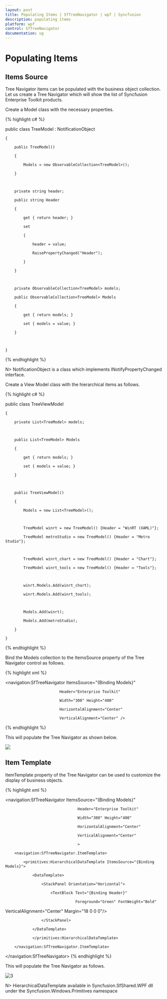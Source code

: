 ```yaml
---
layout: post
title: Populating Items | SfTreeNavigator | wpf | Syncfusion
description: populating items 
platform: wpf
control: SfTreeNavigator 
documentation: ug
---
```


# Populating Items 

## Items Source 

Tree Navigator items can be populated with the business object collection. Let us create a Tree Navigator which will show the list of Syncfusion Enterprise Toolkit products.  

Create a Model class with the necessary properties. 


{% highlight c# %}

  public class TreeModel : NotificationObject

    {

        public TreeModel()

        {

            Models = new ObservableCollection<TreeModel>();

        }



        private string header;

        public string Header

        {

            get { return header; }

            set

            {

                header = value;

                RaisePropertyChanged("Header");

            }

        }



        private ObservableCollection<TreeModel> models;

        public ObservableCollection<TreeModel> Models

        {

            get { return models; }

            set { models = value; }

        }



    }
{% endhighlight %}


N> NotificationObject is a class which implements INotifyPropertyChanged interface.


Create a View Model class with the hierarchical items as follows.  


{% highlight c# %}

public class TreeViewModel 

    {

        private List<TreeModel> models;



        public List<TreeModel> Models

        {

            get { return models; }

            set { models = value; }

        }



        public TreeViewModel()

        {

            Models = new List<TreeModel>();



            TreeModel winrt = new TreeModel() {Header = "WinRT (XAML)"};

            TreeModel metroStudio = new TreeModel() {Header = "Metro Studio"};



            TreeModel winrt_chart = new TreeModel() {Header = "Chart"};

            TreeModel winrt_tools = new TreeModel() {Header = "Tools"};



            winrt.Models.Add(winrt_chart);

            winrt.Models.Add(winrt_tools);



            Models.Add(winrt);

            Models.Add(metroStudio);

        }

    }
{% endhighlight %}




 Bind the Models collection to the ItemsSource property of the Tree Navigator control as follows. 


{% highlight xml %}

<navigation:SfTreeNavigator ItemsSource="{Binding Models}"  

                            Header="Enterprise Toolkit"

                            Width="300" Height="400"

                            HorizontalAlignment="Center"

                            VerticalAlignment="Center" />


{% endhighlight %}


 This will populate the Tree Navigator as shown below. 



![](Populating-Items_images/Populating-Items_img1.png)





## Item Template 

ItemTemplate property of the Tree Navigator can be used to customize the display of business objects. 


{% highlight xml %}

<navigation:SfTreeNavigator ItemsSource="{Binding Models}"  

                                    Header="Enterprise Toolkit"

                                    Width="300" Height="400"

                                    HorizontalAlignment="Center"

                                    VerticalAlignment="Center"

                                    >

        <navigation:SfTreeNavigator.ItemTemplate>

            <primitives:HierarchicalDataTemplate ItemsSource="{Binding Models}">

                <DataTemplate>

                    <StackPanel Orientation="Horizontal">

                        <TextBlock Text="{Binding Header}" 

                                   Foreground="Green" FontWeight="Bold" 

VerticalAlignment="Center" Margin="18 0 0 0"/>

                    </StackPanel>

                </DataTemplate>

                </primitives:HierarchicalDataTemplate>

        </navigation:SfTreeNavigator.ItemTemplate>

 </navigation:SfTreeNavigator>
{% endhighlight %}




This will populate the Tree Navigator as follows.



![3](Populating-Items_images/Populating-Items_img2.png)





N> HierarchicalDataTemplate available in Syncfusion.SfShared.WPF dll under the Syncfusion.Windows.Primitives namespace




